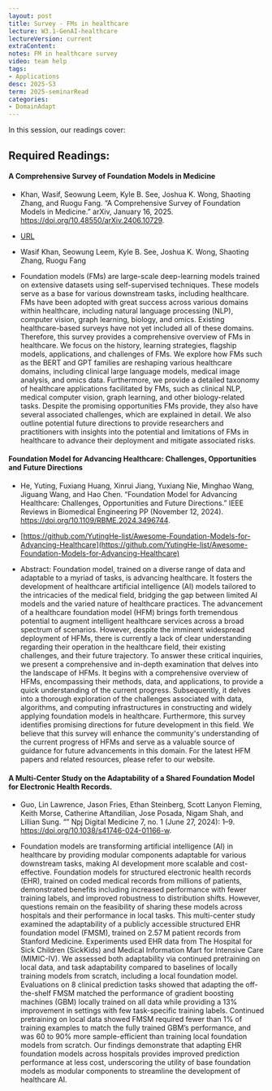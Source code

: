 ```yaml
---
layout: post
title: Survey - FMs in healthcare 
lecture: W3.1-GenAI-healthcare 
lectureVersion: current
extraContent: 
notes: FM in healthcare survey 
video: team help  
tags:
- Applications
desc: 2025-S3
term: 2025-seminarRead
categories:
- DomainAdapt
---
```



In this session, our readings cover: 



## Required Readings: 



#### A Comprehensive Survey of Foundation Models in Medicine

+ Khan, Wasif, Seowung Leem, Kyle B. See, Joshua K. Wong, Shaoting Zhang, and Ruogu Fang. “A Comprehensive Survey of Foundation Models in Medicine.” arXiv, January 16, 2025. https://doi.org/10.48550/arXiv.2406.10729.

+ [URL](https://arxiv.org/abs/2406.10729) 
+ Wasif Khan, Seowung Leem, Kyle B. See, Joshua K. Wong, Shaoting Zhang, Ruogu Fang
+ Foundation models (FMs) are large-scale deep-learning models trained on extensive datasets using self-supervised techniques. These models serve as a base for various downstream tasks, including healthcare. FMs have been adopted with great success across various domains within healthcare, including natural language processing (NLP), computer vision, graph learning, biology, and omics. Existing healthcare-based surveys have not yet included all of these domains. Therefore, this survey provides a comprehensive overview of FMs in healthcare. We focus on the history, learning strategies, flagship models, applications, and challenges of FMs. We explore how FMs such as the BERT and GPT families are reshaping various healthcare domains, including clinical large language models, medical image analysis, and omics data. Furthermore, we provide a detailed taxonomy of healthcare applications facilitated by FMs, such as clinical NLP, medical computer vision, graph learning, and other biology-related tasks. Despite the promising opportunities FMs provide, they also have several associated challenges, which are explained in detail. We also outline potential future directions to provide researchers and practitioners with insights into the potential and limitations of FMs in healthcare to advance their deployment and mitigate associated risks.



#### Foundation Model for Advancing Healthcare: Challenges, Opportunities and Future Directions

+ He, Yuting, Fuxiang Huang, Xinrui Jiang, Yuxiang Nie, Minghao Wang, Jiguang Wang, and Hao Chen. “Foundation Model for Advancing Healthcare: Challenges, Opportunities and Future Directions.” IEEE Reviews in Biomedical Engineering PP (November 12, 2024). https://doi.org/10.1109/RBME.2024.3496744.

+ [https://github.com/YutingHe-list/Awesome-Foundation-Models-for-Advancing-Healthcare](https://github.com/YutingHe-list/Awesome-Foundation-Models-for-Advancing-Healthcare)


+ Abstract: Foundation model, trained on a diverse range of data and adaptable to a myriad of tasks, is advancing healthcare. It fosters the development of healthcare artificial intelligence (AI) models tailored to the intricacies of the medical field, bridging the gap between limited AI models and the varied nature of healthcare practices. The advancement of a healthcare foundation model (HFM) brings forth tremendous potential to augment intelligent healthcare services across a broad spectrum of scenarios. However, despite the imminent widespread deployment of HFMs, there is currently a lack of clear understanding regarding their operation in the healthcare field, their existing challenges, and their future trajectory. To answer these critical inquiries, we present a comprehensive and in-depth examination that delves into the landscape of HFMs. It begins with a comprehensive overview of HFMs, encompassing their methods, data, and applications, to provide a quick understanding of the current progress. Subsequently, it delves into a thorough exploration of the challenges associated with data, algorithms, and computing infrastructures in constructing and widely applying foundation models in healthcare. Furthermore, this survey identifies promising directions for future development in this field. We believe that this survey will enhance the community's understanding of the current progress of HFMs and serve as a valuable source of guidance for future advancements in this domain. For the latest HFM papers and related resources, please refer to our website.


#### A Multi-Center Study on the Adaptability of a Shared Foundation Model for Electronic Health Records.

+ Guo, Lin Lawrence, Jason Fries, Ethan Steinberg, Scott Lanyon Fleming, Keith Morse, Catherine Aftandilian, Jose Posada, Nigam Shah, and Lillian Sung. “” Npj Digital Medicine 7, no. 1 (June 27, 2024): 1–9. https://doi.org/10.1038/s41746-024-01166-w.

+ Foundation models are transforming artificial intelligence (AI) in healthcare by providing modular components adaptable for various downstream tasks, making AI development more scalable and cost-effective. Foundation models for structured electronic health records (EHR), trained on coded medical records from millions of patients, demonstrated benefits including increased performance with fewer training labels, and improved robustness to distribution shifts. However, questions remain on the feasibility of sharing these models across hospitals and their performance in local tasks. This multi-center study examined the adaptability of a publicly accessible structured EHR foundation model (FMSM), trained on 2.57 M patient records from Stanford Medicine. Experiments used EHR data from The Hospital for Sick Children (SickKids) and Medical Information Mart for Intensive Care (MIMIC-IV). We assessed both adaptability via continued pretraining on local data, and task adaptability compared to baselines of locally training models from scratch, including a local foundation model. Evaluations on 8 clinical prediction tasks showed that adapting the off-the-shelf FMSM matched the performance of gradient boosting machines (GBM) locally trained on all data while providing a 13% improvement in settings with few task-specific training labels. Continued pretraining on local data showed FMSM required fewer than 1% of training examples to match the fully trained GBM’s performance, and was 60 to 90% more sample-efficient than training local foundation models from scratch. Our findings demonstrate that adapting EHR foundation models across hospitals provides improved prediction performance at less cost, underscoring the utility of base foundation models as modular components to streamline the development of healthcare AI.





<!--excerpt.start-->

